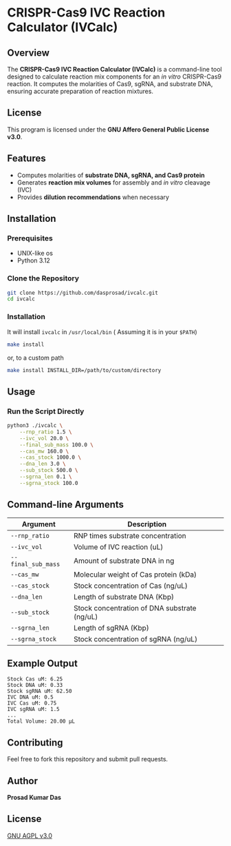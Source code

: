 # CRISPR-Cas9 IVC Reaction Calculator (IVCalc)

## Overview
The **CRISPR-Cas9 IVC Reaction Calculator (IVCalc)** is a command-line tool designed to calculate reaction mix components for an *in vitro* CRISPR-Cas9 reaction. It computes the molarities of Cas9, sgRNA, and substrate DNA, ensuring accurate preparation of reaction mixtures.

## License
This program is licensed under the **GNU Affero General Public License v3.0**.

## Features
- Computes molarities of **substrate DNA, sgRNA, and Cas9 protein**
- Generates **reaction mix volumes** for assembly and *in vitro* cleavage (IVC)
- Provides **dilution recommendations** when necessary

## Installation

### Prerequisites
- UNIX-like os
- Python 3.12

### Clone the Repository
```sh
git clone https://github.com/dasprosad/ivcalc.git
cd ivcalc
```
### Installation
It will install `ivcalc` in `/usr/local/bin` ( Assuming it is in your `$PATH`)
```sh
make install
```
or, to a custom path
```sh
make install INSTALL_DIR=/path/to/custom/directory
```

## Usage

### Run the Script Directly
```sh
python3 ./ivcalc \
    --rnp_ratio 1.5 \
    --ivc_vol 20.0 \
    --final_sub_mass 100.0 \
    --cas_mw 160.0 \
    --cas_stock 1000.0 \
    --dna_len 3.0 \
    --sub_stock 500.0 \
    --sgrna_len 0.1 \
    --sgrna_stock 100.0
```

## Command-line Arguments
| Argument | Description |
|----------|-------------|
| `--rnp_ratio` | RNP times substrate concentration |
| `--ivc_vol` | Volume of IVC reaction (uL) |
| `--final_sub_mass` | Amount of substrate DNA in ng |
| `--cas_mw` | Molecular weight of Cas protein (kDa) |
| `--cas_stock` | Stock concentration of Cas (ng/uL) |
| `--dna_len` | Length of substrate DNA (Kbp) |
| `--sub_stock` | Stock concentration of DNA substrate (ng/uL) |
| `--sgrna_len` | Length of sgRNA (Kbp) |
| `--sgrna_stock` | Stock concentration of sgRNA (ng/uL) |

## Example Output
```
Stock Cas uM: 6.25
Stock DNA uM: 0.33
Stock sgRNA uM: 62.50
IVC DNA uM: 0.5
IVC Cas uM: 0.75
IVC sgRNA uM: 1.5
...
Total Volume: 20.00 μL
```

## Contributing
Feel free to fork this repository and submit pull requests.

## Author
**Prosad Kumar Das**

## License
[GNU AGPL v3.0](https://www.gnu.org/licenses/agpl-3.0.html)
